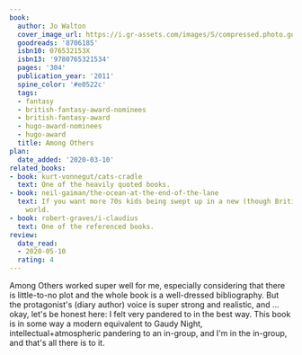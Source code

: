 ```yaml
---
book:
  author: Jo Walton
  cover_image_url: https://i.gr-assets.com/images/S/compressed.photo.goodreads.com/books/1317792367l/8706185.jpg
  goodreads: '8706185'
  isbn10: 076532153X
  isbn13: '9780765321534'
  pages: '304'
  publication_year: '2011'
  spine_color: '#e0522c'
  tags:
  - fantasy
  - british-fantasy-award-nominees
  - british-fantasy-award
  - hugo-award-nominees
  - hugo-award
  title: Among Others
plan:
  date_added: '2020-03-10'
related_books:
- book: kurt-vonnegut/cats-cradle
  text: One of the heavily quoted books.
- book: neil-gaiman/the-ocean-at-the-end-of-the-lane
  text: If you want more 70s kids being swept up in a new (though British) magical
    world.
- book: robert-graves/i-claudius
  text: One of the referenced books.
review:
  date_read:
  - 2020-05-10
  rating: 4
---
```


Among Others worked super well for me, especially considering that there is little-to-no plot and the whole book is a well-dressed bibliography. But the protagonist's (diary author) voice is super strong and realistic, and … okay, let's be honest here: I felt very pandered to in the best way. This book is in some way a modern equivalent to Gaudy Night, intellectual+atmospheric pandering to an in-group, and I'm in the in-group, and that's all there is to it.
